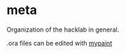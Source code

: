 meta
====

Organization of the hacklab in general.

.ora files can be edited with [mypaint](http://mypaint.intilinux.com/)
